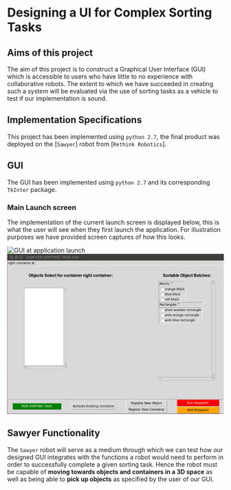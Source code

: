 # Designing a UI for Complex Sorting Tasks


## Aims of this project
The aim of this project is to construct a Graphical User Interface (GUI) which is accessible to users who have little to no experience with collaborative robots. The extent to which we have succeeded in creating such a system will be evaluated via the use of sorting tasks as a vehicle to test if our implementation is sound.



## Implementation Specifications
This project has been implemented using `python 2.7`, the final product was deployed on the [`Sawyer`] robot from [`Rethink Robotics`]. 



## GUI
The GUI has been implemented using `python 2.7` and its corresponding `TkInter` package. 

### Main Launch screen
The implementation of the current launch screen is displayed below, this is what the user will see when they first launch the application. For illustration purposes we have provided screen captures of how this looks.

![GUI at application launch](Images/p3_default_main_gui.png)
![GUI with expanded batches](Images/p3_expanded_batches.png)





## Sawyer Functionality
The `Sawyer` robot will serve as a medium through which we can test how our designed GUI integrates with the functions a robot would need to perform in order to successfully complete a given sorting task. Hence the robot must be capable of **moving towards objects and containers in a 3D space** as well as being able to **pick up objects** as specified by the user of our GUI.
  
